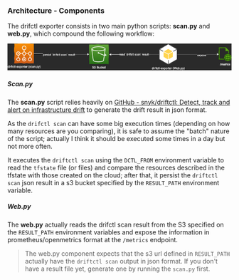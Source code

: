### Architecture - Components

The drifctl exporter consists in two main python scripts: **scan.py** and **web.py**, which compound the following workflow:

![drifctl_exporter](drifctl_exporter.png)

##### Scan.py

The **scan.py** script relies heavily on [GitHub - snyk/driftctl: Detect, track and alert on infrastructure drift](https://github.com/snyk/driftctl) to generate the drift result in json format.

As the `drifctl scan` can have some big execution times (depending on how many resources are you comparing), it is safe to assume the "batch" nature of the script; actually I think it should be executed some times in a day but not more often.

It executes the `driftctl scan` using the `DCTL_FROM` environment variable to read the `tfstate` file (or files) and compare the resources described in the tfstate with those created on the cloud; after that, it persist the `driftctl scan` json result in a s3 bucket specified by the `RESULT_PATH` environment variable.

##### Web.py

The **web.py** actually reads the drifctl scan result from the S3 specified on the  `RESULT_PATH` environment variables and expose the information in prometheus/openmetrics format at the `/metrics` endpoint.

> The web.py component expects that the s3 url defined in `RESULT_PATH` actually have the `driftctl scan` output in json format. If you don't have a result file yet, generate one by running the `scan.py` first.

